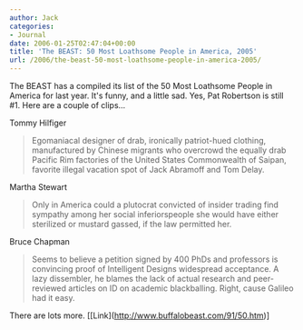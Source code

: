 ```yaml
---
author: Jack
categories:
- Journal
date: 2006-01-25T02:47:04+00:00
title: 'The BEAST: 50 Most Loathsome People in America, 2005'
url: /2006/the-beast-50-most-loathsome-people-in-america-2005/
---
```


The BEAST has a compiled its list of the 50 Most Loathsome People in America for last year. It's funny, and a little sad. Yes, Pat Robertson is still #1. Here are a couple of clips&#8230; 

Tommy Hilfiger 

> Egomaniacal designer of drab, ironically patriot-hued clothing, manufactured by Chinese migrants who overcrowd the equally drab Pacific Rim factories of the United States Commonwealth of Saipan, favorite illegal vacation spot of Jack Abramoff and Tom Delay. 

Martha Stewart 

> Only in America could a plutocrat convicted of insider trading find sympathy among her social inferiorspeople she would have either sterilized or mustard gassed, if the law permitted her. 

Bruce Chapman 

> Seems to believe a petition signed by 400 PhDs and professors is convincing proof of Intelligent Designs widespread acceptance. A lazy dissembler, he blames the lack of actual research and peer-reviewed articles on ID on academic blackballing. Right, cause Galileo had it easy. 

There are lots more. \[[Link\](<http://www.buffalobeast.com/91/50.htm>)]